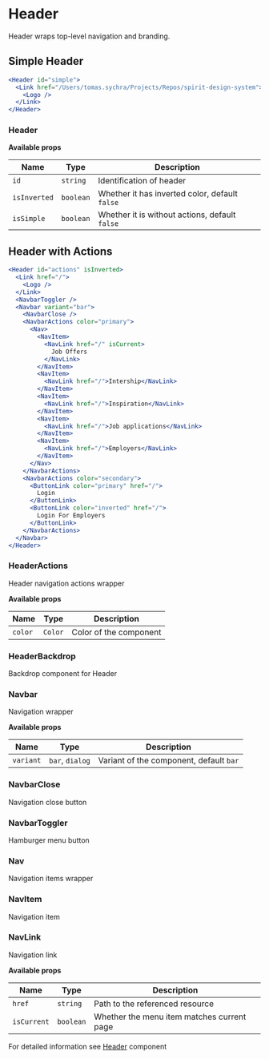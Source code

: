 # Header

Header wraps top-level navigation and branding.

## Simple Header

```jsx
<Header id="simple">
  <Link href="/Users/tomas.sychra/Projects/Repos/spirit-design-system">
    <Logo />
  </Link>
</Header>
```

### Header

**Available props**

| Name         | Type      | Description                                    |
| ------------ | --------- | ---------------------------------------------- |
| `id`         | `string`  | Identification of header                       |
| `isInverted` | `boolean` | Whether it has inverted color, default `false` |
| `isSimple`   | `boolean` | Whether it is without actions, default `false` |

## Header with Actions

```jsx
<Header id="actions" isInverted>
  <Link href="/">
    <Logo />
  </Link>
  <NavbarToggler />
  <Navbar variant="bar">
    <NavbarClose />
    <NavbarActions color="primary">
      <Nav>
        <NavItem>
          <NavLink href="/" isCurrent>
            Job Offers
          </NavLink>
        </NavItem>
        <NavItem>
          <NavLink href="/">Intership</NavLink>
        </NavItem>
        <NavItem>
          <NavLink href="/">Inspiration</NavLink>
        </NavItem>
        <NavItem>
          <NavLink href="/">Job applications</NavLink>
        </NavItem>
        <NavItem>
          <NavLink href="/">Employers</NavLink>
        </NavItem>
      </Nav>
    </NavbarActions>
    <NavbarActions color="secondary">
      <ButtonLink color="primary" href="/">
        Login
      </ButtonLink>
      <ButtonLink color="inverted" href="/">
        Login For Employers
      </ButtonLink>
    </NavbarActions>
  </Navbar>
</Header>
```

### HeaderActions

Header navigation actions wrapper

**Available props**

| Name    | Type    | Description            |
| ------- | ------- | ---------------------- |
| `color` | `Color` | Color of the component |

### HeaderBackdrop

Backdrop component for Header

### Navbar

Navigation wrapper

**Available props**

| Name      | Type            | Description                             |
| --------- | --------------- | --------------------------------------- |
| `variant` | `bar`, `dialog` | Variant of the component, default `bar` |

### NavbarClose

Navigation close button

### NavbarToggler

Hamburger menu button

### Nav

Navigation items wrapper

### NavItem

Navigation item

### NavLink

Navigation link

**Available props**

| Name        | Type      | Description                                |
| ----------- | --------- | ------------------------------------------ |
| `href`      | `string`  | Path to the referenced resource            |
| `isCurrent` | `boolean` | Whether the menu item matches current page |

For detailed information see [Header](https://github.com/lmc-eu/spirit-design-system/blob/main/packages/web/src/components/Header/README.md) component
